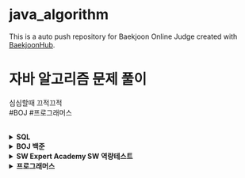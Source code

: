 # java_algorithm
This is a auto push repository for Baekjoon Online Judge created with [BaekjoonHub](https://github.com/BaekjoonHub/BaekjoonHub).
# 자바 알고리즘 문제 풀이<br>
심심할때 끄적끄적 <br>
#BOJ #프로그래머스 <br><br>

<details markdown="1">
<summary><strong> SQL </strong></summary>
- 프로그래머스 SQL 고득점 Kit https://programmers.co.kr/learn/challenges?tab=sql_practice_kit <br>
- HackerRank SQL https://www.hackerrank.com/domains/sql <br>
</details>

<details markdown="1">
<summary><strong>BOJ 백준 </strong></summary>
- 단계별로 풀어보기 https://www.acmicpc.net/step<br>
- 삼성 SW 역량 테스트 기출 문제 https://www.acmicpc.net/workbook/view/1152<br>
</details>

<details markdown="1">
<summary><strong>SW Expert Academy SW 역량테스트 </strong></summary>
- 모의 SW 역량테스트 https://swexpertacademy.com/main/main.do<br>
</details>

<details markdown="1">
<summary><strong> 프로그래머스 </strong></summary>
-코딩테스트 고득점 Kit https://programmers.co.kr/learn/challenges/<br>
</details>
